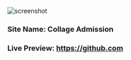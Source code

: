 ![screenshot](https://i.ibb.co/pvJwCsT/logo.png)
### Site Name: Collage Admission
### Live Preview: https://github.com